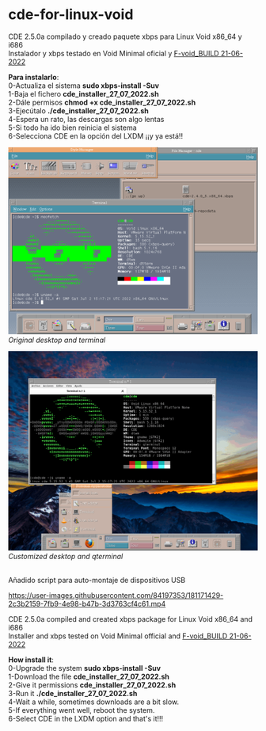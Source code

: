 # cde-for-linux-void
CDE 2.5.0a compilado y creado paquete xbps para Linux Void x86_64 y i686</br>
Instalador y xbps testado en Void Minimal oficial y <a href="https://archive.org/details/void-live-x86_64-20220621-lxqt">F-void_BUILD 21-06-2022</a></br>


<b>Para instalarlo</b>: </br>
0-Actualiza el sistema <b>sudo xbps-install -Suv</b></br>
1-Baja el fichero <b>cde_installer_27_07_2022.sh</b></br>
2-Dále permisos <b>chmod +x cde_installer_27_07_2022.sh</b> </br>
3-Ejecútalo <b>./cde_installer_27_07_2022.sh</b></br>
4-Espera un rato, las descargas son algo lentas</br>
5-Si todo ha ido bien reinicia el sistema</br>
6-Selecciona CDE en la opción del LXDM ¡¡y ya está!!</br>

![Screenshot](https://github.com/johna23-lab/cde-for-linux-void/blob/main/cde-2022-07-05.png?raw=true)
<i>Original desktop and terminal</i>

![Screenshot](https://github.com/johna23-lab/cde-for-linux-void/blob/main/cde_custom_2.png?raw=true)
<i>Customized desktop and qterminal</i></br></br>

Añadido script para auto-montaje de dispositivos USB

https://user-images.githubusercontent.com/84197353/181171429-2c3b2159-7fb9-4e98-b47b-3d3763cf4c61.mp4


CDE 2.5.0a compiled and created xbps package for Linux Void x86_64 and i686</br>
Installer and xbps tested on Void Minimal official and <a href="https://archive.org/details/void-live-x86_64-20220621-lxqt">F-void_BUILD 21-06-2022</a></br>

<b>How install it</b>: </br>
0-Upgrade the system <b>sudo xbps-install -Suv</b></br>
1-Download the file <b>cde_installer_27_07_2022.sh</b></br>
2-Give it permissions <b>cde_installer_27_07_2022.sh</b> </br>
3-Run it <b>./cde_installer_27_07_2022.sh</b></br>
4-Wait a while, sometimes downloads are a bit slow.</br>
5-If everything went well, reboot the system.</br>
6-Select CDE in the LXDM option and that's it!!!
